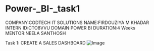 # Power-_BI-_task1

COMPANY:CODTECH IT SOLUTIONS 
NAME:FIRDOUZIYA M KHADAR
INTERN ID:CTO8VVU
DOMAIN:POWER BI 
DURATION:4 Weeks 
MENTOR:NEELA SANTHOSH

Task 1: CREATE A SALES DASHBOARD
![Image](https://github.com/user-attachments/assets/32deb56a-5583-442f-8d43-1e59903530b6)
